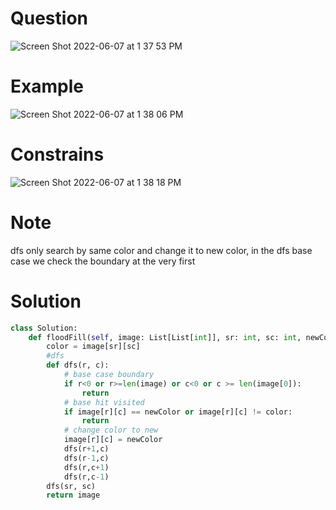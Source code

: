 # Question 
![Screen Shot 2022-06-07 at 1 37 53 PM](https://user-images.githubusercontent.com/64442606/172447211-49e4bb27-d379-45b9-bb6f-d3ad175ba2c7.png)

# Example 
![Screen Shot 2022-06-07 at 1 38 06 PM](https://user-images.githubusercontent.com/64442606/172447258-c1e56524-53db-4284-8546-1ef2c8e34eab.png)

# Constrains 
![Screen Shot 2022-06-07 at 1 38 18 PM](https://user-images.githubusercontent.com/64442606/172447276-944093ea-22ec-4d02-9302-9696d3ccefc0.png)

# Note 
dfs only search by same color and change it to new color, in the dfs base case we check the boundary at the very first
# Solution 
```python 
class Solution:
    def floodFill(self, image: List[List[int]], sr: int, sc: int, newColor: int) -> List[List[int]]:
        color = image[sr][sc]
        #dfs
        def dfs(r, c):
            # base case boundary 
            if r<0 or r>=len(image) or c<0 or c >= len(image[0]):
                return 
            # base hit visited 
            if image[r][c] == newColor or image[r][c] != color:
                return    
            # change color to new 
            image[r][c] = newColor
            dfs(r+1,c)
            dfs(r-1,c)
            dfs(r,c+1)
            dfs(r,c-1)
        dfs(sr, sc)
        return image
```

